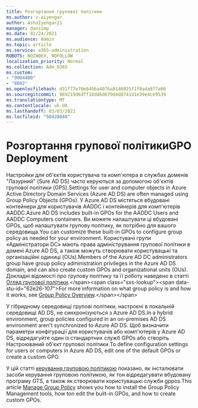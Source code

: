 ```yaml
---
title: Розгортання групової політики
ms.author: v-aiyengar
author: AshaIyengar21
manager: dansimp
ms.date: 02/24/2021
ms.audience: Admin
ms.topic: article
ms.service: o365-administration
ROBOTS: NOINDEX, NOFOLLOW
localization_priority: Normal
ms.collection: Adm_O365
ms.custom:
- "9004400"
- "8602"
ms.openlocfilehash: d31f77e70e8456a4076a8146025f1f8ada977a06
ms.sourcegitcommit: 969219d6dff18d86d679d4d8741d1e39e4ce9539
ms.translationtype: MT
ms.contentlocale: uk-UA
ms.lasthandoff: 03/03/2021
ms.locfileid: "50428048"
---
```

# <a name="gpo-deployment"></a><span data-ttu-id="62e26-102">Розгортання групової політики</span><span class="sxs-lookup"><span data-stu-id="62e26-102">GPO Deployment</span></span>

<span data-ttu-id="62e26-103">Настройки для об'єктів користувача та комп'ютера в службах доменів "Лазурний" (Sure AD DS) часто керуються за допомогою об'єктів групової політики (GPS).</span><span class="sxs-lookup"><span data-stu-id="62e26-103">Settings for user and computer objects in Azure Active Directory Domain Services (Azure AD DS) are often managed using Group Policy Objects (GPOs).</span></span> <span data-ttu-id="62e26-104">У Azure AD DS містяться вбудовані контейнери для користувачів AADDC і контейнерів для комп'ютерів AADDC.</span><span class="sxs-lookup"><span data-stu-id="62e26-104">Azure AD DS includes built-in GPOs for the AADDC Users and AADDC Computers containers.</span></span> <span data-ttu-id="62e26-105">Ви можете налаштувати ці вбудовані GPOs, щоб налаштувати групову політику, як потрібно для вашого середовища.</span><span class="sxs-lookup"><span data-stu-id="62e26-105">You can customize these built-in GPOs to configure group policy as needed for your environment.</span></span> <span data-ttu-id="62e26-106">Користувачі групи «Адміністратори DC» мають права адміністрування групової політики в домені Azure AD DS, а також можуть створювати користувацькі та організаційні одиниці (OUs).</span><span class="sxs-lookup"><span data-stu-id="62e26-106">Members of the Azure AD DC administrators group have group policy administration privileges in the Azure AD DS domain, and can also create custom GPOs and organizational units (OUs).</span></span> <span data-ttu-id="62e26-107">Докладні відомості про групову політику та її роботу наведено в статті [Огляд групової політики](https://docs.microsoft.com/previous-versions/windows/it-pro/windows-server-2012-R2-and-2012/hh831791(v=ws.11)).</span><span class="sxs-lookup"><span data-stu-id="62e26-107">For more information on what group policy is and how it works, see [Group Policy Overview](https://docs.microsoft.com/previous-versions/windows/it-pro/windows-server-2012-R2-and-2012/hh831791(v=ws.11)).</span></span>

<span data-ttu-id="62e26-108">У гібридному середовищі групові політики, настроєні в локальній середовищі AD DS, не синхронізуються з Azure AD DS.</span><span class="sxs-lookup"><span data-stu-id="62e26-108">In a hybrid environment, group policies configured in an on-premises AD DS environment aren't synchronized to Azure AD DS.</span></span> <span data-ttu-id="62e26-109">Щоб визначити параметри конфігурації для користувачів або комп'ютерів у Azure AD DS, відредагуйте один із стандартних служб GPOs або створіть Настроюваний об'єкт групової політики.</span><span class="sxs-lookup"><span data-stu-id="62e26-109">To define configuration settings for users or computers in Azure AD DS, edit one of the default GPOs or create a custom GPO.</span></span>

<span data-ttu-id="62e26-110">У цій статті [керування груповою політикою](https://docs.microsoft.com/azure/active-directory-domain-services/manage-group-policy) показано, як інсталювати засоби керування груповою політикою, як тон відредагувати вбудовану програму GTS, а також як створювати користувацькі служби gppos.</span><span class="sxs-lookup"><span data-stu-id="62e26-110">This article [Manage Group Policy](https://docs.microsoft.com/azure/active-directory-domain-services/manage-group-policy) shows you how to install the Group Policy Management tools, how ton edit the built-in GPOs, and how to create custom GPOs.</span></span>
